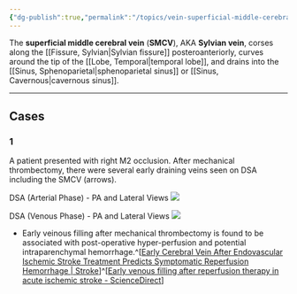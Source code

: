 ```yaml
---
{"dg-publish":true,"permalink":"/topics/vein-superficial-middle-cerebral/","tags":["anatomy","vein"],"created":"2023-07-23T21:22:25.000-07:00","updated":"2023-09-10T21:22:50.780-07:00"}
---
```



The **superficial middle cerebral vein** (**SMCV**), AKA **Sylvian vein**, corses along the [[Fissure, Sylvian\|Sylvian fissure]] posteroanteriorly, curves around the tip of the [[Lobe, Temporal\|temporal lobe]], and drains into the [[Sinus, Sphenoparietal\|sphenoparietal sinus]] or [[Sinus, Cavernous\|cavernous sinus]].

---

## Cases
### 1

A patient presented with right M2 occlusion. After mechanical thrombectomy, there were several early draining veins seen on DSA including the SMCV (arrows).

DSA (Arterial Phase) - PA and Lateral Views
![](https://i.imgur.com/Cfi6yN1.png)

DSA (Venous Phase) - PA and Lateral Views
![](https://i.imgur.com/fZ9SUEr.png)

- Early veinous filling after mechanical thrombectomy is found to be associated with post-operative hyper-perfusion and potential intraparenchymal hemorrhage.^[[Early Cerebral Vein After Endovascular Ischemic Stroke Treatment Predicts Symptomatic Reperfusion Hemorrhage | Stroke](https://www.ahajournals.org/doi/10.1161/STROKEAHA.118.021402?url_ver=Z39.88-2003&rfr_id=ori:rid:crossref.org&rfr_dat=cr_pub%20%200pubmed)]^[[Early venous filling after reperfusion therapy in acute ischemic stroke - ScienceDirect](https://www.sciencedirect.com/science/article/pii/S1052305720303323?via%3Dihub)]

